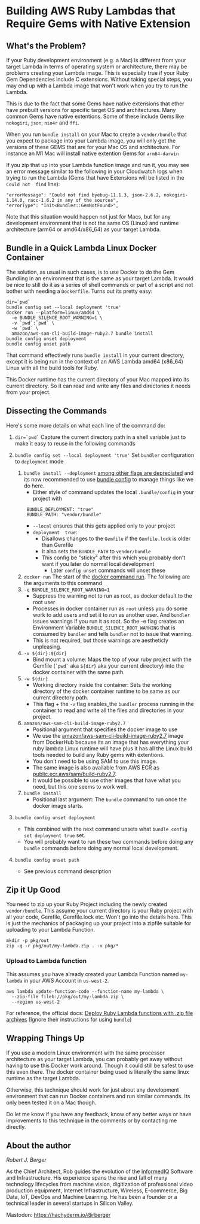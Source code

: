 # Building AWS Ruby Lambdas that Require Gems with Native Extension

## What's the Problem?

If your Ruby development environment (e.g. a Mac) is different from your target Lambda in terms of operating system or architecture, there may be problems creating your Lambda image. This is especially true if your Ruby Gem Dependencies include C extensions. Without taking special steps, you may end up with a Lambda image that won't work when you try to run the Lambda.

This is due to the fact that some Gems have native extensions that ether have prebuilt versions for specific target OS and architectures. Many common Gems have native extentions. Some of these include Gems like `nokogiri`, `json`,  `nio4r` and `ffi`.

When you run `bundle install` on your Mac to create a `vendor/bundle` that you expect to package into your Lambda image, you will only get the versions of these GEMS that are for your Mac OS and architecture. For instance an M1 Mac will install native extention Gems for `arm64-darwin` 

If you zip that up into your Lambda function image and run it, you may see an error message similar to the following in your Cloudwatch logs when trying to run the Lambda (Gems that have Extensions will be listed in the `Could not  find` line):
```
"errorMessage": "Could not find byebug-11.1.3, json-2.6.2, nokogiri-1.14.0, racc-1.6.2 in any of the sources",
"errorType": "Init<Bundler::GemNotFound>",
```

Note that this situation would happen not just for Macs, but for any development environment that is not the same OS (Linux) and runtime architecture (arm64 or amd64/x86_64) as your target Lambda.

## Bundle in a Quick Lambda Linux Docker Container 

The solution, as usual in such cases, is to use Docker to do the Gem Bundling in an environment that is the same as your target Lambda. It would be nice to still do it as a series of shell commands or part of a script and not bother with needing a `Dockerfile`. Turns out its pretty easy:

```
dir=`pwd`
bundle config set --local deployment 'true'
docker run --platform=linux/amd64 \
  -e BUNDLE_SILENCE_ROOT_WARNING=1 \
  -v `pwd`:`pwd` \
  -w `pwd` \ 
  amazon/aws-sam-cli-build-image-ruby2.7 bundle install
bundle config unset deployment
bundle config unset path
```

That command effectively runs `bundle install` in your current directory, except it is being run in the context of an AWS Lambda amd64 (x86_64) Linux with all the build tools for Ruby.

This Docker runtime has the current directory of your Mac mapped into its current directory. So it can read and write any files and directories it needs from your project.

## Dissecting the Commands

Here's some more details on what each line of the command do:

1. `` dir=`pwd` ``
  Capture the current directory path in a shell variable just to make it easy to reuse in the following commands
1. `bundle config set --local deployment 'true'`
    Set `bundler` configuration to `deployment` mode
    1. `bundle install --deployment` [among other flags are depreciated](https://bundler.io/v2.4/man/bundle-install.1.html#OPTIONS) and its now recommended to use [bundle config](https://bundler.io/v2.4/man/bundle-config.1.html) to manage things like we do here.
        * Either style of command updates the local `.bundle/config` in your project with
        ```
         BUNDLE_DEPLOYMENT: "true"
         BUNDLE_PATH: "vendor/bundle"
        ``` 
        * `--local` ensures that this gets applied only to your project
        * `deployment  true`:
            * Disallows changes to the `Gemfile` if the `Gemfile.lock` is older than Gemfile
            * It also sets the `BUNDLE_PATH` to `vendor/bundle`
            * This config be "sticky" after this which you probably don't want if you later do normal local development 
                * Later `config unset` commands will unset these
    1. `docker run`
    The start of the [docker command run](https://docs.docker.com/engine/reference/commandline/run/). The following are the arguments to this command
    1. `-e BUNDLE_SILENCE_ROOT_WARNING=1`
        * Suppress the warning not to run as root, as docker default to the root user
        * Processes in docker container run as `root` unless you do some work to add users and set it to run as another user. And `bundler` issues warnings if you run it as root. So the -e flag creates an Environment Variable `BUNDLE_SILENCE_ROOT_WARNING` that is consumed by `bundler` and tells `bundler` not to issue that warning. 
        *  This is not required, but those warnings are aestheticly unpleasing. 
    1. `-v ${dir}:${dir}`
        * Bind mount a volume: Maps the top of your ruby project with the Gemfile (`` `pwd` `` aka `${dir}` aka your current directory) into the docker container with the same path.
    1. `-w ${dir}`
        * Working directory inside the container: Sets the working directory of the docker container runtime to be same as our current directory path. 
        * This flag + the `-v` flag enables_the `bundler` process running in the container to read and write all the files and directories in your project.
    1. `amazon/aws-sam-cli-build-image-ruby2.7` 
        * Positional argument that specifies the docker image to use
        * We use the [amazon/aws-sam-cli-build-image-ruby2.7](https://hub.docker.com/r/amazon/aws-sam-cli-build-image-ruby2.7) image from DockerHub because its an image that has everything your ruby lambda Linux runtime will have plus it has all the Linux build tools needed to build any Ruby gems with extentions. 
        * You don't need to be using SAM to use this image. 
        * The same image is also available from AWS ECR as [public.ecr.aws/sam/build-ruby2.7](https://gallery.ecr.aws/sam/build-ruby2.7). 
        * It would be possible to use other images that have what you need, but this one seems to work well.
    1. `bundle install`
        * Positional last argument: The `bundle` command to run once the docker image starts.
        
1. `bundle config unset deployment`
    * This combined with the next command unsets what `bundle config set deployment true` set.
    * You will probably want to run these two commands before doing any `bundle` commands before doing any normal local development.
1. `bundle config unset path`
    * See previous command description

## Zip it Up Good 

You need to zip up your Ruby Project including the newly created `vendor/bundle`. This assume your current directory is your Ruby project with all your code, Gemfile, Gemfile.lock etc. Won't go into the details here. This is just the mechanics of packaging up your project into a zipfile suitable for uploading to your Lambda Function. 

```
mkdir -p pkg/out
zip -q -r pkg/out/my-lambda.zip . -x pkg/*
```

### Upload to Lambda function

This assumes you have already created your Lambda Function named `my-lambda` in your AWS Account in `us-west-2`.

```shell
aws lambda update-function-code --function-name my-lambda \
  --zip-file fileb://pkg/out/my-lambda.zip \
  --region us-west-2
```

For reference, the official docs: [Deploy Ruby Lambda functions with .zip file archives](https://docs.aws.amazon.com/lambda/latest/dg/ruby-package.html) (Ignore their instructions for using `bundle`)

## Wrapping Things Up

If you use a modern Linux environment with the same processor architecture as your target Lambda, you can probably get away without having to use this Docker work around. Though it could still be safest to use this even there. The docker container being used is literally the same linux runtime as the target Lambda.

Otherwise, this technique should work for just about any development environment that can run Docker containers and run similar commands. Its only been tested it on a Mac though.

Do let me know if you have any feedback,  know of any better ways or have improvements to this technique in the comments or by contacting me directly.


## About the author

_Robert J. Berger_

As the Chief Architect, Rob guides the evolution of the [InformedIQ](https://www.informediq.com) Software and Infrastructure. His experience spans the rise and fall of many technology lifecycles from machine vision, digitization of professional video production equipment, Internet Infrastructure, Wireless, E-commerce, Big Data, IoT, DevOps and Machine Learning. He has been a founder or a technical leader in several startups in Silicon Valley.

Mastodon: https://hachyderm.io/@rberger
